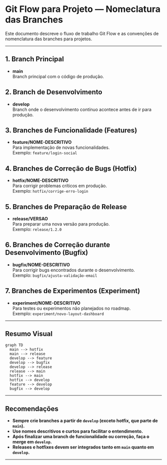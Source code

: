 # Git Flow para Projeto — Nomeclatura das Branches

Este documento descreve o fluxo de trabalho Git Flow e as convenções de nomenclatura das branches para projetos.

---

## 1. Branch Principal
- **main**  
  Branch principal com o código de produção.

## 2. Branch de Desenvolvimento
- **develop**  
  Branch onde o desenvolvimento contínuo acontece antes de ir para produção.

## 3. Branches de Funcionalidade (Features)
- **feature/NOME-DESCRITIVO**  
  Para implementação de novas funcionalidades.  
  Exemplo: `feature/login-social`

## 4. Branches de Correção de Bugs (Hotfix)
- **hotfix/NOME-DESCRITIVO**  
  Para corrigir problemas críticos em produção.  
  Exemplo: `hotfix/corrige-erro-login`

## 5. Branches de Preparação de Release
- **release/VERSAO**  
  Para preparar uma nova versão para produção.  
  Exemplo: `release/1.2.0`

## 6. Branches de Correção durante Desenvolvimento (Bugfix)
- **bugfix/NOME-DESCRITIVO**  
  Para corrigir bugs encontrados durante o desenvolvimento.  
  Exemplo: `bugfix/ajusta-validação-email`

## 7. Branches de Experimentos (Experiment)
- **experiment/NOME-DESCRITIVO**  
  Para testes ou experimentos não planejados no roadmap.  
  Exemplo: `experiment/novo-layout-dashboard`

---

## Resumo Visual

```mermaid
graph TD
  main --> hotfix
  main --> release
  develop --> feature
  develop --> bugfix
  develop --> release
  release --> main
  hotfix --> main
  hotfix --> develop
  feature --> develop
  bugfix --> develop
```

---

## Recomendações

- **Sempre crie branches a partir de `develop` (exceto hotfix, que parte de `main`).**
- **Use nomes descritivos e curtos para facilitar o entendimento.**
- **Após finalizar uma branch de funcionalidade ou correção, faça o merge em `develop`.**
- **Releases e hotfixes devem ser integrados tanto em `main` quanto em `develop`.**

---